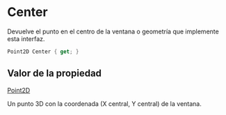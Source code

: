 # Center

Devuelve el punto en el centro de la ventana o geometría que implemente esta interfaz.

```csharp
Point2D Center { get; }
```

## Valor de la propiedad

[Point2D](https://github.com/digi21/docs/tree/bc01fbb8f283bc40e48776a9f72a3e40db73b2a0/digi3d-net/programacion/.net/referencia/digi21.diging/digi21.math/Point2D.md)

Un punto 3D con la coordenada \(X central, Y central\) de la ventana.

